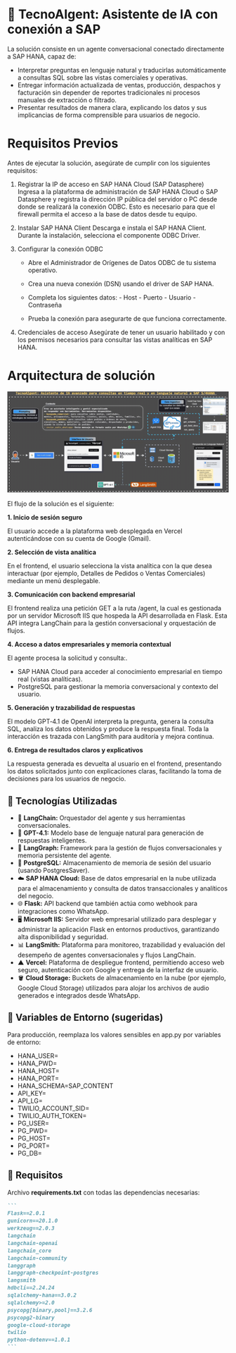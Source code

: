 # 🤖 TecnoAIgent: Asistente de IA con conexión a SAP


La solución consiste en un agente conversacional conectado directamente a SAP HANA, capaz de:

- Interpretar preguntas en lenguaje natural y traducirlas automáticamente a consultas SQL sobre las vistas comerciales y operativas.
- Entregar información actualizada de ventas, producción, despachos y facturación sin depender de reportes tradicionales ni procesos manuales de extracción o filtrado.
- Presentar resultados de manera clara, explicando los datos y sus implicancias de forma comprensible para usuarios de negocio.

# Requisitos Previos

Antes de ejecutar la solución, asegúrate de cumplir con los siguientes requisitos:

1. Registrar la IP de acceso en SAP HANA Cloud (SAP Datasphere)  
Ingresa a la plataforma de administración de SAP HANA Cloud o SAP Datasphere y registra la dirección IP pública del servidor o PC desde donde se realizará la conexión ODBC.
Esto es necesario para que el firewall permita el acceso a la base de datos desde tu equipo.

2. Instalar SAP HANA Client
Descarga e instala el SAP HANA Client. Durante la instalación, selecciona el componente ODBC Driver.

3. Configurar la conexión ODBC
   - Abre el Administrador de Orígenes de Datos ODBC de tu sistema operativo.
   - Crea una nueva conexión (DSN) usando el driver de SAP HANA.
   - Completa los siguientes datos:
                        - Host
                        - Puerto
                        - Usuario
                        - Contraseña

   - Prueba la conexión para asegurarte de que funciona correctamente.

4. Credenciales de acceso
Asegúrate de tener un usuario habilitado y con los permisos necesarios para consultar las vistas analíticas en SAP HANA.

# Arquitectura de solución

![Arquitectura de Agente SQL SAP](Arquitectura_AgentSQL_SAP.gif)

El flujo de la solución es el siguiente:

 **1. Inicio de sesión seguro**

El usuario accede a la plataforma web desplegada en Vercel autenticándose con su cuenta de Google (Gmail).

 **2. Selección de vista analítica**

En el frontend, el usuario selecciona la vista analítica con la que desea interactuar (por ejemplo, Detalles de Pedidos o Ventas Comerciales) mediante un menú desplegable.

 **3. Comunicación con backend empresarial**

El frontend realiza una petición GET a la ruta /agent, la cual es gestionada por un servidor Microsoft IIS que hospeda la API desarrollada en Flask. Esta API integra LangChain para la gestión conversacional y orquestación de flujos.

 **4. Acceso a datos empresariales y memoria contextual**

El agente procesa la solicitud y consulta:.

- SAP HANA Cloud para acceder al conocimiento empresarial en tiempo real (vistas analíticas).
- PostgreSQL para gestionar la memoria conversacional y contexto del usuario.

 **5. Generación y trazabilidad de respuestas**

El modelo GPT‑4.1 de OpenAI interpreta la pregunta, genera la consulta SQL, analiza los datos obtenidos y produce la respuesta final. Toda la interacción es trazada con LangSmith para auditoría y mejora continua.

 **6. Entrega de resultados claros y explicativos**

La respuesta generada es devuelta al usuario en el frontend, presentando los datos solicitados junto con explicaciones claras, facilitando la toma de decisiones para los usuarios de negocio.



## 🚀 Tecnologías Utilizadas

- 🦜 **LangChain:** Orquestador del agente y sus herramientas conversacionales.
- 🤖 **GPT-4.1:** Modelo base de lenguaje natural para generación de respuestas inteligentes.
- 🔗 **LangGraph:** Framework para la gestión de flujos conversacionales y memoria persistente del agente.
- 🐘 **PostgreSQL:** Almacenamiento de memoria de sesión del usuario (usando PostgresSaver).
- ☁️ **SAP HANA Cloud:** Base de datos empresarial en la nube utilizada para el almacenamiento y consulta de datos transaccionales y analíticos del negocio.
- 🌐 **Flask:** API backend que también actúa como webhook para integraciones como WhatsApp.
- 🖥️ **Microsoft IIS:** Servidor web empresarial utilizado para desplegar y administrar la aplicación Flask en entornos productivos, garantizando alta disponibilidad y seguridad.
- 📊 **LangSmith:** Plataforma para monitoreo, trazabilidad y evaluación del desempeño de agentes conversacionales y flujos LangChain.
- ▲ **Vercel:** Plataforma de despliegue frontend, permitiendo acceso web seguro, autenticación con Google y entrega de la interfaz de usuario.
- 🪣 **Cloud Storage:** Buckets de almacenamiento en la nube (por ejemplo, Google Cloud Storage) utilizados para alojar los archivos de audio generados e integrados desde WhatsApp.


## 🔐 Variables de Entorno (sugeridas)
Para producción, reemplaza los valores sensibles en app.py por variables de entorno:

- HANA_USER=
- HANA_PWD=
- HANA_HOST=
- HANA_PORT=
- HANA_SCHEMA=SAP_CONTENT
- API_KEY=
- API_LG=
- TWILIO_ACCOUNT_SID=
- TWILIO_AUTH_TOKEN=
- PG_USER=
- PG_PWD=
- PG_HOST=
- PG_PORT=
- PG_DB=

## 🧪 Requisitos
Archivo **requirements.txt** con todas las dependencias necesarias:

````markdown
```
Flask==2.0.1
gunicorn==20.1.0
werkzeug==2.0.3
langchain
langchain-openai
langchain_core
langchain-community
langgraph
langgraph-checkpoint-postgres
langsmith
hdbcli==2.24.24
sqlalchemy-hana==3.0.2
sqlalchemy>=2.0
psycopg[binary,pool]==3.2.6
psycopg2-binary
google-cloud-storage
twilio
python-dotenv==1.0.1
```
````

